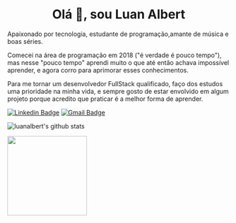 <h1 align="center">
  Olá 👋, sou Luan Albert
</h1>
<p>

Apaixonado por tecnologia, estudante de programação,amante de música e boas séries.

Comecei na área de programação em 2018 ("é verdade é pouco tempo"), mas nesse "pouco tempo" aprendi muito o que até então achava impossível aprender, e agora corro para aprimorar esses conhecimentos.

Para me tornar um desenvolvedor FullStack qualificado, faço dos estudos uma prioridade na minha vida, e sempre gosto de estar envolvido em algum projeto porque acredito que praticar é a melhor forma de aprender.
</p>

[![Linkedin Badge](https://img.shields.io/badge/-LinkedIn-blue?style=flat-square&logo=Linkedin&logoColor=white&link=https://www.linkedin.com/in/luan-albert/)](https://www.linkedin.com/in/luan-albert/)
[![Gmail Badge](https://img.shields.io/badge/-Gmail-c14438?style=flat-square&logo=Gmail&logoColor=white&link=mailto:contatoluanalbert@gmail.com)](mailto:contatoluanalbert@gmail.com)

![luanalbert's github stats](https://github-readme-stats.vercel.app/api?username=luanalbert&show_icons=true&theme=vue-dark)
<p>
<a href="https://github.com/AVS1508">
  <img height="180em" src="https://github-readme-stats-eight-theta.vercel.app/api/top-langs/?username=luanalbert&theme=radical&layout=compact&exclude_lang=java+r" />
</a>
</p>

